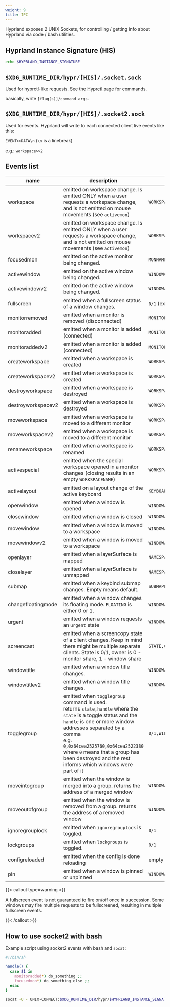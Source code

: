 ```yaml
---
weight: 9
title: IPC
---
```


Hyprland exposes 2 UNIX Sockets, for controlling / getting info about Hyprland
via code / bash utilities.

## Hyprland Instance Signature (HIS)

```sh
echo $HYPRLAND_INSTANCE_SIGNATURE
```

## `$XDG_RUNTIME_DIR/hypr/[HIS]/.socket.sock`

Used for hyprctl-like requests. See the
[Hyprctl page](../Configuring/Using-hyprctl) for commands.

basically, write `[flag(s)]/command args`.

## `$XDG_RUNTIME_DIR/hypr/[HIS]/.socket2.sock`

Used for events. Hyprland will write to each connected client live events like
this:

`EVENT>>DATA\n` (`\n` is a linebreak)

e.g.: `workspace>>2`

## Events list

| name | description | data |
| --- | --- | --- |
| workspace | emitted on workspace change. Is emitted ONLY when a user requests a workspace change, and is not emitted on mouse movements (see `activemon`) | `WORKSPACENAME` |
| workspacev2 | emitted on workspace change. Is emitted ONLY when a user requests a workspace change, and is not emitted on mouse movements (see `activemon`) | `WORKSPACEID,WORKSPACENAME` |
| focusedmon | emitted on the active monitor being changed. | `MONNAME,WORKSPACENAME` |
| activewindow | emitted on the active window being changed. | `WINDOWCLASS,WINDOWTITLE` |
| activewindowv2 | emitted on the active window being changed. | `WINDOWADDRESS` |
| fullscreen | emitted when a fullscreen status of a window changes. | `0/1` (exit fullscreen / enter fullscreen) |
| monitorremoved | emitted when a monitor is removed (disconnected) | `MONITORNAME` |
| monitoradded | emitted when a monitor is added (connected) | `MONITORNAME` |
| monitoraddedv2 | emitted when a monitor is added (connected) | `MONITORID,MONITORNAME,MONITORDESCRIPTION` |
| createworkspace | emitted when a workspace is created | `WORKSPACENAME` |
| createworkspacev2 | emitted when a workspace is created | `WORKSPACEID,WORKSPACENAME` |
| destroyworkspace | emitted when a workspace is destroyed | `WORKSPACENAME` |
| destroyworkspacev2 | emitted when a workspace is destroyed | `WORKSPACEID,WORKSPACENAME` |
| moveworkspace | emitted when a workspace is moved to a different monitor | `WORKSPACENAME,MONNAME` |
| moveworkspacev2 | emitted when a workspace is moved to a different monitor | `WORKSPACEID,WORKSPACENAME,MONNAME` |
| renameworkspace | emitted when a workspace is renamed | `WORKSPACEID,NEWNAME` |
| activespecial | emitted when the special workspace opened in a monitor changes (closing results in an empty `WORKSPACENAME`) | `WORKSPACENAME,MONNAME` |
| activelayout | emitted on a layout change of the active keyboard | `KEYBOARDNAME,LAYOUTNAME` |
| openwindow | emitted when a window is opened | `WINDOWADDRESS`,`WORKSPACENAME`,`WINDOWCLASS`,`WINDOWTITLE` |
| closewindow | emitted when a window is closed | `WINDOWADDRESS` |
| movewindow | emitted when a window is moved to a workspace | `WINDOWADDRESS`,`WORKSPACENAME` |
| movewindowv2 | emitted when a window is moved to a workspace | `WINDOWADDRESS`,`WORKSPACEID`,`WORKSPACENAME` |
| openlayer | emitted when a layerSurface is mapped | `NAMESPACE` |
| closelayer | emitted when a layerSurface is unmapped | `NAMESPACE` |
| submap | emitted when a keybind submap changes. Empty means default. |`SUBMAPNAME` |
| changefloatingmode | emitted when a window changes its floating mode. `FLOATING` is either 0 or 1. | `WINDOWADDRESS`,`FLOATING` |
| urgent | emitted when a window requests an `urgent` state | `WINDOWADDRESS` |
| screencast | emitted when a screencopy state of a client changes. Keep in mind there might be multiple separate clients. State is 0/1, owner is 0 - monitor share, 1 - window share | `STATE,OWNER` |
| windowtitle | emitted when a window title changes. | `WINDOWADDRESS` |
| windowtitlev2 | emitted when a window title changes. | `WINDOWADDRESS,WINDOWTITLE` |
| togglegroup | emitted when `togglegroup` command is used. <br> returns `state,handle` where the `state` is a toggle status and the `handle` is one or more window addresses separated by a comma<br> e.g. `0,0x64cea2525760,0x64cea2522380` where `0` means that a group has been destroyed and the rest informs which windows were part of it | `0/1,WINDOWADDRESS(ES)` |
| moveintogroup | emitted when the window is merged into a group. returns the address of a merged window | `WINDOWADDRESS` |
| moveoutofgroup | emitted when the window is removed from a group. returns the address of a removed window | `WINDOWADDRESS` |
| ignoregrouplock | emitted when `ignoregrouplock` is toggled. | `0/1` |
| lockgroups | emitted when `lockgroups` is toggled. | `0/1` |
| configreloaded | emitted when the config is done reloading | empty |
| pin | emitted when a window is pinned or unpinned | `WINDOWADDRESS,PINSTATE` |

{{< callout type=warning >}}

A fullscreen event is not guaranteed to fire on/off once in succession. Some windows
may fire multiple requests to be fullscreened, resulting in multiple
fullscreen events.

{{< /callout >}}

## How to use socket2 with bash

Example script using socket2 events with bash and `socat`:

```sh
#!/bin/sh

handle() {
  case $1 in
    monitoradded*) do_something ;;
    focusedmon*) do_something_else ;;
  esac
}

socat -U - UNIX-CONNECT:$XDG_RUNTIME_DIR/hypr/$HYPRLAND_INSTANCE_SIGNATURE/.socket2.sock | while read -r line; do handle "$line"; done
```
